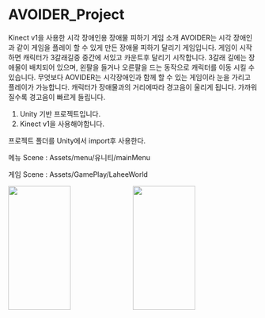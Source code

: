 # AVOIDER_Project
Kinect v1을 사용한 시각 장애인용 장애물 피하기 게임
소개
AVOIDER는 시각 장애인과 같이 게임을 플레이 할 수 있게 만든 장애물 피하기 달리기 게임입니다.
게임이 시작하면 캐릭터가 3갈래길중 중간에 서있고 카운트후 달리기 시작합니다. 3갈래 길에는 장애물이 배치되어 있으며, 왼팔을 들거나 오른팔을 드는 동작으로 캐릭터를 이동 시킬 수 있습니다. 
무엇보다 AOVIDER는 시각장애인과 함께 할 수 있는 게임이라 눈을 가리고 플레이가 가능합니다. 캐릭터가 장애물과의 거리에따라 경고음이 울리게 됩니다. 가까워 질수록 경고음이 빠르게 들립니다.
 
1. Unity 기반 프로젝트입니다. 
2. Kinect v1을 사용해야합니다.

프로젝트 폴더를 Unity에서 import후 사용한다.

메뉴 Scene : Assets/menu/유니티/mainMenu

게임 Scene : Assets/GamePlay/LaheeWorld

<img src="https://user-images.githubusercontent.com/32676275/50547326-459df000-0c7b-11e9-9462-fe2b9dfbf957.png" width="50%" height="250px"><img src="https://user-images.githubusercontent.com/32676275/50547550-ed68ed00-0c7e-11e9-8c2a-af5d67b8fe3e.png" width="50%" height="250px">


